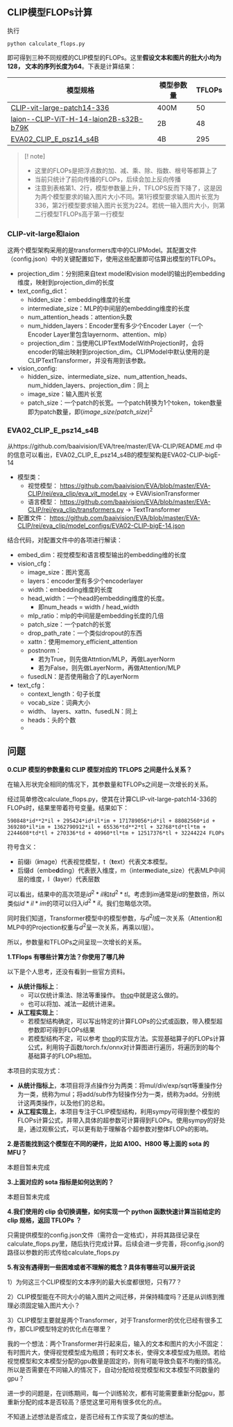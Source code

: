 ## CLIP模型FLOPs计算

执行

```
python calculate_flops.py
```

即可得到三种不同规模的CLIP模型的FLOPs。这里**假设文本和图片的批大小均为128， 文本的序列长度为64**。下表是计算结果：

| 模型规格                                                                                                   | 模型参数量 | TFLOPs |
| ------------------------------------------------------------------------------------------------------ | ----- | ------ |
| [CLIP-vit-large-patch14-336](https://huggingface.co/openai/clip-vit-large-patch14-336)                 | 400M  | 50     |
| [laion--CLIP-ViT-H-14-laion2B-s32B-b79K](https://huggingface.co/laion/CLIP-ViT-H-14-laion2B-s32B-b79K) | 2B    | 48     |
| [EVA02_CLIP_E_psz14_s4B](https://huggingface.co/QuanSun/EVA-CLIP)                                      | 4B    | 295    |

>[! note]
>- 这里的FLOPs是把浮点数的加、减、乘、除、指数、根号等都算上了
>- 当前只统计了前向传播的FLOPs，后续会加上反向传播
>- 注意到表格第1、2行，模型参数量上升，TFLOPS反而下降了，这是因为两个模型要求的输入图片大小不同。第1行模型要求输入图片长宽为336，第2行模型要求输入图片长宽为224。若统一输入图片大小，则第二行模型TFLOPs高于第一行模型

### CLIP-vit-large和laion

这两个模型架构采用的是transformers库中的CLIPModel。其配置文件（config.json）中的关键配置如下，使用这些配置即可估算出模型的TFLOPs。

- projection_dim：分别把来自text model和vision model的输出的embedding维度，映射到projection_dim的长度
- text_config_dict：
	- hidden_size：embedding维度的长度
	- intermediate_size：MLP的中间层的embedding维度的长度
	- num_attention_heads：attention头数
	- num_hidden_layers：Encoder里有多少个Encoder Layer（一个Encoder Layer里包含layernorm、attention、mlp）
	- projection_dim：当使用CLIPTextModelWithProjection时，会将encoder的输出映射到projection_dim。CLIPModel中默认使用的是CLIPTextTransformer，并没有用到该参数。
- vision_config:
	- hidden_size、intermediate_size、num_attention_heads、num_hidden_layers、projection_dim：同上
  - image_size：输入图片长宽
  - patch_size：一个patch的长宽。一个patch转换为1个token，token数量即为patch数量，即$(image\_size/patch\_size)^2$

### EVA02_CLIP_E_psz14_s4B

从https://github.com/baaivision/EVA/tree/master/EVA-CLIP/README.md 中的信息可以看出，EVA02_CLIP_E_psz14_s4B的模型架构是EVA02-CLIP-bigE-14

- 模型类：
	- 视觉模型： https://github.com/baaivision/EVA/blob/master/EVA-CLIP/rei/eva_clip/eva_vit_model.py  -> EVAVisionTransformer
	- 语言模型： https://github.com/baaivision/EVA/blob/master/EVA-CLIP/rei/eva_clip/transformers.py  -> TextTransformer
- 配置文件： https://github.com/baaivision/EVA/blob/master/EVA-CLIP/rei/eva_clip/model_configs/EVA02-CLIP-bigE-14.json

结合代码，对配置文件中的各项进行解读：

- embed_dim：视觉模型和语言模型输出的embedding维的长度
- vision_cfg：
	- image_size：图片宽高
	- layers：encoder里有多少个encoderlayer
	- width：embedding维度的长度
	- head_width：一个head的embedding维度的长度。
		- 即num_heads = width / head_width
	- mlp_ratio：mlp的中间层是embedding长度的几倍
	- patch_size：一个patch的长宽
	- drop_path_rate：一个类似dropout的东西
	- xattn：使用memory_efficient_attention
	- postnorm：
		- 若为True，则先做Attntion/MLP，再做LayerNorm
		- 若为False，则先做LayerNorm，再做Attention/MLP
	- fusedLN：是否使用融合了的LayerNorm
- text_cfg：
	- context_length：句子长度
	- vocab_size：词典大小
	- width、 layers、xattn、fusedLN：同上
	- heads：头的个数
	-

## 问题

**0.CLIP 模型的参数量和 CLIP 模型对应的 TFLOPS 之间是什么关系？**

在输入形状完全相同的情况下，其参数量和TFLOPs之间是一次增长的关系。

经过简单修改calculate_flops.py，使其在计算CLIP-vit-large-patch14-336的FLOPs时，结果里带着符号变量。结果如下：

```
590848*id**2*il + 295424*id*il*im + 171789056*id*il + 88082560*id + 369280*il*im + 1362790912*il + 65536*td**2*tl + 32768*td*tl*tm + 2244608*td*tl + 270336*td + 40960*tl*tm + 12517376*tl + 32244224 FLOPs
```

符号含义：

- 前缀i（**i**mage）代表视觉模型，t（**t**ext）代表文本模型。
- 后缀d（embe**d**ding）代表嵌入维度，m（inter**m**ediate_size）代表MLP中间层的维度，l（**l**ayer）代表层数

可以看出，结果中的高次项是$id^2*il$和$td^2*tl$。考虑到$im$通常是$id$的整数倍，所以类似$id*il*im$的项可以归入$id^2*il$。我们忽略低次项。

同时我们知道，Transformer模型中的模型参数，与$d^2l$成一次关系（Attention和MLP中的Projection权重与$d^2$呈一次关系，再乘以$l$层）。

所以，参数量和TFLOPs之间呈现一次增长的关系。

**1.TFlops 有哪些计算方法？你使用了哪几种**

以下是个人思考，还没有看到一些官方资料。

- **从统计指标上**：
	- 可以仅统计乘法、除法等重操作。 [thop](https://github.com/Lyken17/pytorch-OpCounter/tree/master/thop)中就是这么做的。
	- 也可以将加、减法一起统计进来。
- **从工程实现上**：
	- 若模型结构确定，可以写出特定的计算FLOPs的公式或函数，带入模型超参数即可得到FLOPs结果
	- 若模型结构不定，可以参考 [thop](https://github.com/Lyken17/pytorch-OpCounter/tree/master/thop)的实现方法。实现基础算子的FLOPs计算公式，利用钩子函数/torch.fx/onnx对计算图进行遍历，将遍历到的每个基础算子的FLOPs相加。

本项目的实现方式：

- **从统计指标上**，本项目将浮点操作分为两类：将mul/div/exp/sqrt等重操作分为一类，统称为mul；将add/sub作为轻操作分为一类，统称为add。分别统计这两类操作，以及他们的总和。
- **从工程实现上**，本项目专注于CLIP模型结构，利用sympy可得到整个模型的FLOPs计算公式，并带入具体的超参数可计算得到FLOPs。使用sympy的好处是，通过观察公式，可以更有助于理解各个超参数对整体FLOPs的影响。

**2.是否能找到这个模型在不同的硬件，比如 A100、H800 等上面的 sota 的 MFU？**

本题目暂未完成

**3.上面对应的 sota 指标是如何达到的？**

本题目暂未完成

**4.我们使用的 clip 会切换调整，如何实现一个 python 函数快速计算当前给定的 clip 规格，返回 TFLOPs ？**

只需提供模型的config.json文件（需符合一定格式），并将其路径记录在calculate_flops.py里，随后执行完成计算。后续会进一步完善，将config.json的路径以参数的形式传给calculate_flops.py

**5.有没有遇得到一些困难或者不理解的概念？具体有哪些可以展开说说**

1）为何这三个CLIP模型的文本序列的最大长度都很短，只有77？

2）CLIP模型能在不同大小的输入图片之间迁移，并保持精度吗？还是从训练到推理必须固定输入图片大小？

3）CLIP模型主要就是两个Transformer，对于Transformer的优化已经有很多工作，那CLIP模型特定的优化点在哪里？

我的一个想法：两个Transformer并行起来后，输入的文本和图片的大小不固定：有时图片大，使得视觉模型成为瓶颈；有时文本长，使得文本模型成为瓶颈。若给视觉模型和文本模型分配的gpu数量是固定的，则有可能导致负载不均衡的情况。所以是否需要在不同输入的情况下，自动分配给视觉模型和文本模型不同数量的gpu？

进一步的问题是，在训练期间，每一个训练轮次，都有可能需要重新分配gpu，那重新分配的成本是否较高？感觉这里可用有很多优化的点。

不知道上述想法是否成立，是否已经有工作实现了类似的想法。